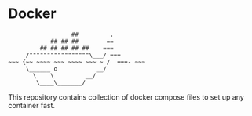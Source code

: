 # Docker

```
                  ##         .
            ## ## ##        ==
         ## ## ## ## ##    ===
     /"""""""""""""""""\___/ ===
~~~ {~~ ~~~~ ~~~ ~~~~ ~~~ ~ /  ===- ~~~
     \______ o           __/
       \    \         __/
        \____\_______/
```

This repository contains collection of docker compose files to set up any container fast.

